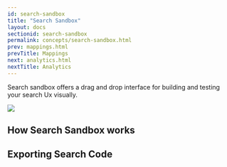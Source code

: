 ```yaml
---
id: search-sandbox
title: "Search Sandbox"
layout: docs
sectionid: search-sandbox
permalink: concepts/search-sandbox.html
prev: mappings.html
prevTitle: Mappings
next: analytics.html
nextTitle: Analytics
---
```


Search sandbox offers a drag and drop interface for building and testing your search Ux visually.

![](https://i.imgur.com/zjkdZPi.png)

## How Search Sandbox works

## Exporting Search Code